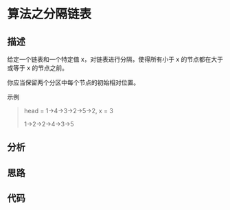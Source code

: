 # 算法之分隔链表
## 描述
给定一个链表和一个特定值 x，对链表进行分隔，使得所有小于 x 的节点都在大于或等于 x 的节点之前。

你应当保留两个分区中每个节点的初始相对位置。

示例
>head = 1->4->3->2->5->2, x = 3
>
>1->2->2->4->3->5
## 分析
## 思路
## 代码